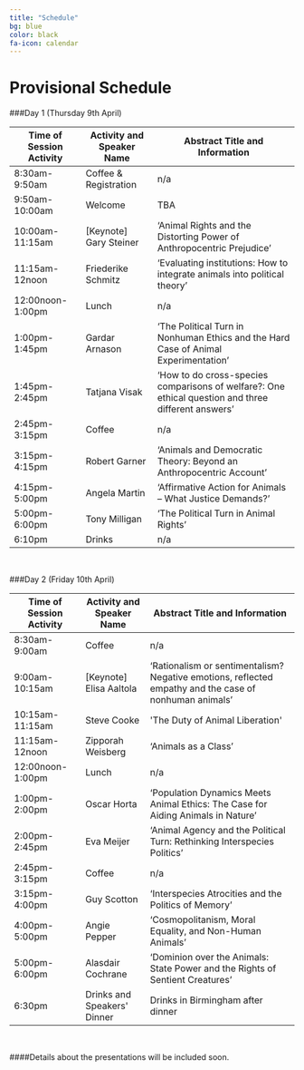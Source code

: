 ```yaml
---
title: "Schedule"
bg: blue
color: black
fa-icon: calendar
---
```


# Provisional Schedule

###Day 1 (Thursday 9th April)


Time of Session Activity |  Activity and Speaker Name |  Abstract Title and Information
------------- | ------------ | ------------
8:30am-9:50am		|	Coffee & Registration		|	n/a
9:50am-10:00am		|	Welcome		|	TBA
10:00am-11:15am		|	[Keynote] Gary Steiner	|	‘Animal Rights and the Distorting Power of Anthropocentric Prejudice’
11:15am-12noon 	|	Friederike Schmitz 		|	‘Evaluating institutions: How to integrate animals into political theory’
12:00noon-1:00pm 	|	Lunch		|	n/a
1:00pm-1:45pm		|	Gardar Arnason		|	‘The Political Turn in Nonhuman Ethics and the Hard Case of Animal Experimentation’
1:45pm-2:45pm		|	Tatjana Visak		|	‘How to do cross-species comparisons of welfare?: One ethical question and three different answers’
2:45pm-3:15pm		|	Coffee		|	n/a
3:15pm-4:15pm		|	Robert Garner		|	‘Animals and Democratic Theory: Beyond an Anthropocentric Account’
4:15pm-5:00pm		|	Angela Martin		|	‘Affirmative Action for Animals – What Justice Demands?’
5:00pm-6:00pm		|	Tony Milligan		|	‘The Political Turn in Animal Rights’
6:10pm				|	Drinks		|	n/a



&nbsp;

###Day 2 (Friday 10th April)

Time of Session Activity |  Activity and Speaker Name | Abstract Title and Information
------------- | ----------------- | ------------
8:30am-9:00am		|		Coffee |	n/a
9:00am-10:15am	|	[Keynote] Elisa Aaltola	|	‘Rationalism or sentimentalism? Negative emotions, reflected empathy and the case of nonhuman animals’
10:15am-11:15am		|	Steve Cooke	|	'The Duty of Animal Liberation'
11:15am-12noon 	|	Zipporah Weisberg	|	‘Animals as a Class’
12:00noon-1:00pm  	|	Lunch	|	n/a
1:00pm-2:00pm		|	Oscar Horta	|	‘Population Dynamics Meets Animal Ethics: The Case for Aiding Animals in Nature’
2:00pm-2:45pm		|	Eva Meijer |	‘Animal Agency and the Political Turn: Rethinking Interspecies Politics’
2:45pm-3:15pm		|	Coffee |	n/a
3:15pm-4:00pm		|	Guy Scotton	|	‘Interspecies Atrocities and the Politics of Memory’
4:00pm-5:00pm		|	Angie Pepper |	‘Cosmopolitanism, Moral Equality, and Non-Human Animals’  
5:00pm-6:00pm		|	Alasdair Cochrane	|	‘Dominion over the Animals: State Power and the Rights of Sentient Creatures’
6:30pm				|	Drinks and Speakers' Dinner	|	Drinks in Birmingham after dinner


&nbsp;

####Details about the presentations will be included soon.
